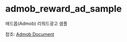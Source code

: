 # admob_reward_ad_sample
애드몹(Admob) 리워드광고 샘플

참조: [Admob Document](https://developers.google.com/admob/android/quick-start)


